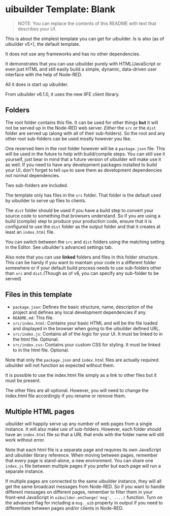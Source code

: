 # uibuilder Template: Blank

> NOTE: You can replace the contents of this README with text that describes your UI.

This is about the simplest template you can get for uibuilder. Is is also (as of uibuilder v5+), the default template.

It does not use any frameworks and has no other dependencies.

It demonstrates that you can use uibuilder purely with HTML/JavaScript or even just HTML and still easily build a simple, dynamic, data-driven user interface with the help of Node-RED.

All it does is start up uibuilder.

From uibuilder v6.1.0, it uses the new IIFE client library.

## Folders

The root folder contains this file. It can be used for other things **but** it will not be served up in the Node-RED web server. _Either_ the `src` or the `dist` folder are served up (along with all of their sub-folders). So the root and any other root sub-folders can be used mostly however you like.

One reserved item in the root folder however will be a `package.json` file. This will be used in the future to help with build/compile steps. You can still use it yourself, just bear in mind that a future version of uibuilder will make use it as well. If you need to have any development packages installed to build your UI, don't forget to tell `npm` to save them as development dependencies not normal dependencies.

Two sub-folders are included.

The template only has files in the `src` folder. That folder is the default used by uibuilder to serve up files to clients.

The `dist` folder should be used if you have a build step to convert your source code to something that browsers understand. So if you are using a build (compile) step to produce your production code, ensure that it is configured to use the `dist` folder as the output folder and that it creates at least an `index.html` file.

You can switch between the `src` and `dist` folders using the matching setting in the Editor. See uibuilder's advanced settings tab.

Also note that you can use **linked** folders and files in this folder structure. This can be handy if you want to maintain your code in a different folder somewhere or if your default build process needs to use sub-folders other than `src` and `dist`.(Though as of v6, you can specify any sub-folder to be served)

## Files in this template

* `package.json`: Defines the basic structure, name, description of the project and defines any local development dependencies if any.
* `README.md`: This file.
* `src/index.html`: Contains your basic HTML and will be the file loaded and displayed in the browser when going to the uibuilder defined URL.
* `src/index.js`: Contains all of the logic for your UI. It must be linked to in the html file. Optional.
* `src/index.css`: Contains your custom CSS for styling. It must be linked to in the html file. Optional.

Note that only the `package.json` and `index.html` files are actually _required_. uibuilder will not function as expected without them.

It is possible to use the index.html file simply as a link to other files but it must be present.

The other files are all optional. However, you will need to change the index.html file accordingly if you rename or remove them.

## Multiple HTML pages

uibuilder will happily serve up any number of web pages from a single instance. It will also make use of sub-folders. However, each folder should have an `index.html` file so that a URL that ends with the folder name will still work without error.

Note that each html file is a separate page and requires its own JavaScript and uibuilder library reference. When moving between pages, remember that every page is stand-alone, a new environment. You can share one `index.js` file between multiple pages if you prefer but each page will run a separate instance.

If multiple pages are connected to the same uibuilder instance, they will all get the same broadcast messages from Node-RED. So if you want to handle different messages on different pages, remember to filter them in your front-end JavaScript in `uibuilder.onChange('msg', ....)` function. Turn on the advanced flag for including a `msg._uib` property in output if you need to differentiate between pages and/or clients in Node-RED.
